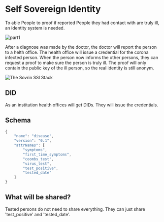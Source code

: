 # Self Sovereign Identity

To able People to proof if reported People they had contact with are truly ill,
an identity system is needed.

![part1](http://www.plantuml.com/plantuml/proxy?src=https://raw.github.com/c-diary/documents/master/diagrams/self_sovereign_identity.puml)

After a diagnose was made by the doctor, the doctor will report the person to
a helth office. The health office will issue a credential for the corona infected person. When the person now informs the other persons, they can request a proof
to make sure the person is truly ill.
The proof will only contain the public key of the ill person,
so the real identity is still anonym.

![The Sovrin SSI Stack](https://sovrin.org/wp-content/uploads/SovrinSSIStack.png)

## DID

As an institution health offices will get DIDs.
They will issue the credentials.

## Schema

```javascript
{
    "name": "disease",
    "version": "0.1",
    "attrNames": [
        "symptoms",
        "first_time_symptoms",
        "coombs_test",
        "virus_test",
        "test_positive",
        "tested_date"
    ]
}
```

## What will be shared?

Tested persons do not need to share everything.
They can just share 'test_positive' and 'tested_date'.
